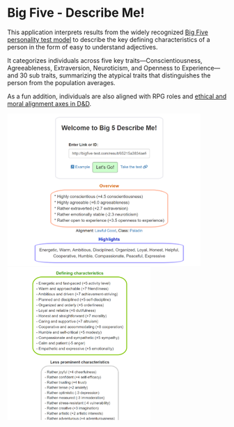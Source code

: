 # Big Five - Describe Me!
This application interprets results from the widely recognized [Big Five personality test model](https://bigfive-test.com/) to describe the key defining characteristics of a person in the form of easy to understand adjectives. 

It categorizes individuals across five key traits—Conscientiousness, Agreeableness, Extraversion, Neuroticism, and Openness to Experience— and 30 sub traits, summarizing the atypical traits that distinguishes the person from the population averages. 

As a fun addition, individuals are also aligned with RPG roles and [ethical and moral alignment axes in D&D](https://en.wikipedia.org/wiki/Alignment_(Dungeons_%26_Dragons)). 

<img src="images/example_image.png" height="350"/> <img src="images/example_image_2.png" height="350"/>
